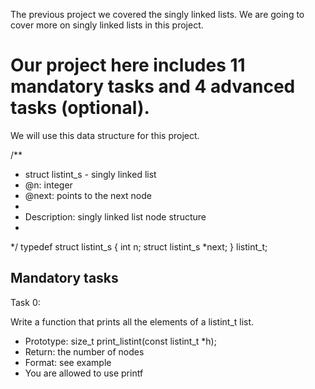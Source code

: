 The previous project we covered the singly linked lists. We are going to cover more on singly linked lists in this project.

# Our project here includes 11 mandatory tasks and 4 advanced tasks (optional).

We will use this data structure for this project.

/**
 * struct listint_s - singly linked list
 * @n: integer
 * @next: points to the next node
 *
 * Description: singly linked list node structure
 * 
 */
typedef struct listint_s
{
    int n;
    struct listint_s *next;
} listint_t;

## Mandatory tasks
Task 0:

Write a function that prints all the elements of a listint_t list.

- Prototype: size_t print_listint(const listint_t *h);
- Return: the number of nodes
- Format: see example
- You are allowed to use printf



